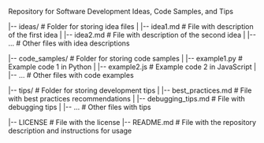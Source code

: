 Repository for Software Development Ideas, Code Samples, and Tips

|-- ideas/                   # Folder for storing idea files
|   |-- idea1.md             # File with description of the first idea
|   |-- idea2.md             # File with description of the second idea
|   |-- ...                  # Other files with idea descriptions

|-- code_samples/            # Folder for storing code samples
|   |-- example1.py          # Example code 1 in Python
|   |-- example2.js          # Example code 2 in JavaScript
|   |-- ...                  # Other files with code examples

|-- tips/                    # Folder for storing development tips
|   |-- best_practices.md    # File with best practices recommendations
|   |-- debugging_tips.md    # File with debugging tips
|   |-- ...                  # Other files with tips

|-- LICENSE                  # File with the license
|-- README.md                # File with the repository description and instructions for usage

